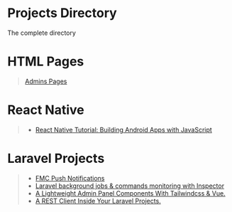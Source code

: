 # Projects Directory
The complete directory 

# HTML Pages
> [Admins Pages](https://github.com/mobiosolutions/ms-bootstrap-admin)

# React Native
> - [React Native Tutorial: Building Android Apps with JavaScript](https://www.raywenderlich.com/247-react-native-tutorial-building-android-apps-with-javascript#toc-anchor-016)

# Laravel Projects #
> - [FMC Push Notifications](https://github.com/williamcruzme/laravel-fcm)
> - [Laravel background jobs & commands monitoring with Inspector](https://www.inspector.dev/laravel-background-jobs-commands-monitoring-with-inspector/)
> - [A Lightweight Admin Panel Components With Tailwindcss & Vue.](https://empathy.js.org/)
> - [A REST Client Inside Your Laravel Projects.](https://laravel-news.com/laravel-compass-rest-client)
